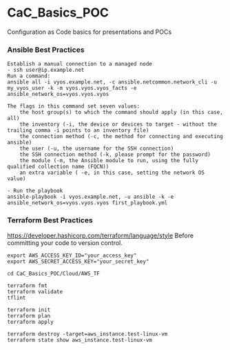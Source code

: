 # CaC_Basics_POC
Configuration as Code basics for presentations and POCs

### Ansible Best Practices
```
Establish a manual connection to a managed node
- ssh user@ip.example.net
Run a command:
ansible all -i vyos.example.net, -c ansible.netcommon.network_cli -u my_vyos_user -k -m vyos.vyos.vyos_facts -e ansible_network_os=vyos.vyos.vyos

The flags in this command set seven values:
    the host group(s) to which the command should apply (in this case, all)
    the inventory (-i, the device or devices to target - without the trailing comma -i points to an inventory file)
    the connection method (-c, the method for connecting and executing ansible)
    the user (-u, the username for the SSH connection)
    the SSH connection method (-k, please prompt for the password)
    the module (-m, the Ansible module to run, using the fully qualified collection name (FQCN))
    an extra variable ( -e, in this case, setting the network OS value)

- Run the playbook
ansible-playbook -i vyos.example.net, -u ansible -k -e ansible_network_os=vyos.vyos.vyos first_playbook.yml
```

### Terraform Best Practices
https://developer.hashicorp.com/terraform/language/style
Before committing your code to version control.
```
export AWS_ACCESS_KEY_ID="your_access_key"
export AWS_SECRET_ACCESS_KEY="your_secret_key"

cd CaC_Basics_POC/Cloud/AWS_TF

terraform fmt
terraform validate
tflint

terraform init
terraform plan
terraform apply
```

```
terraform destroy -target=aws_instance.test-linux-vm
terraform state show aws_instance.test-linux-vm
```